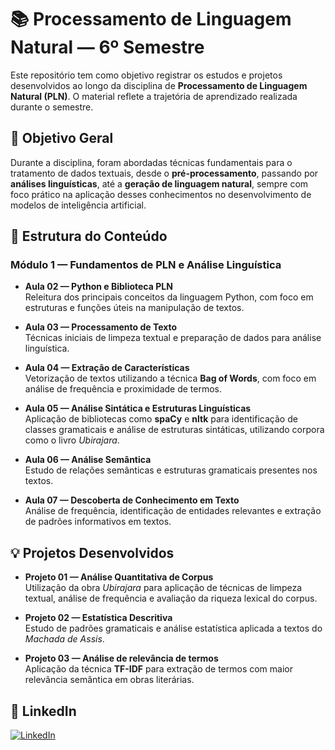 # 📚 Processamento de Linguagem Natural — 6º Semestre

Este repositório tem como objetivo registrar os estudos e projetos desenvolvidos ao longo da disciplina de **Processamento de Linguagem Natural (PLN)**. O material reflete a trajetória de aprendizado realizada durante o semestre.


## 🎯 Objetivo Geral

Durante a disciplina, foram abordadas técnicas fundamentais para o tratamento de dados textuais, desde o **pré-processamento**, passando por **análises linguísticas**, até a **geração de linguagem natural**, sempre com foco prático na aplicação desses conhecimentos no desenvolvimento de modelos de inteligência artificial.


## 📘 Estrutura do Conteúdo

### Módulo 1 — Fundamentos de PLN e Análise Linguística

- **Aula 02 — Python e Biblioteca PLN**  
  Releitura dos principais conceitos da linguagem Python, com foco em estruturas e funções úteis na manipulação de textos.

- **Aula 03 — Processamento de Texto**  
  Técnicas iniciais de limpeza textual e preparação de dados para análise linguística.

- **Aula 04 — Extração de Características**  
  Vetorização de textos utilizando a técnica **Bag of Words**, com foco em análise de frequência e proximidade de termos.

- **Aula 05 — Análise Sintática e Estruturas Linguísticas**  
  Aplicação de bibliotecas como **spaCy** e **nltk** para identificação de classes gramaticais e análise de estruturas sintáticas, utilizando corpora como o livro *Ubirajara*.

- **Aula 06 — Análise Semântica**  
  Estudo de relações semânticas e estruturas gramaticais presentes nos textos.

- **Aula 07 — Descoberta de Conhecimento em Texto**  
  Análise de frequência, identificação de entidades relevantes e extração de padrões informativos em textos.


## 💡 Projetos Desenvolvidos

- **Projeto 01 — Análise Quantitativa de Corpus**  
  Utilização da obra *Ubirajara* para aplicação de técnicas de limpeza textual, análise de frequência e avaliação da riqueza lexical do corpus.

- **Projeto 02 — Estatística Descritiva**  
  Estudo de padrões gramaticais e análise estatística aplicada a textos do *Machada de Assis*.

- **Projeto 03 — Análise de relevância de termos**  
  Aplicação da técnica **TF-IDF** para extração de termos com maior relevância semântica em obras literárias.


## 🔗 LinkedIn 

[![LinkedIn](https://img.shields.io/badge/LinkedIn-0A66C2?style=for-the-badge&logo=linkedin&logoColor=white)](https://www.linkedin.com/in/thiagodemelomota)  
